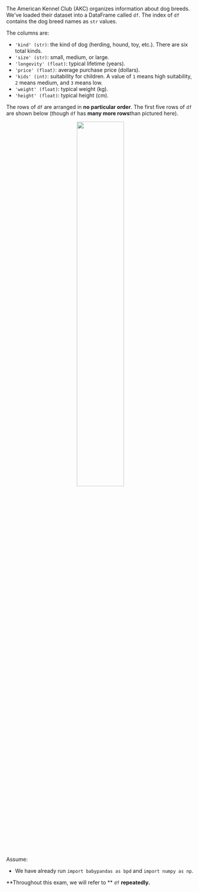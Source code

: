 The American Kennel Club (AKC) organizes information about dog
breeds. We've loaded their dataset into a DataFrame called `df`. The index of
`df` contains the dog breed names as `str` values.

The columns are:
    
  - `'kind' (str)`: the kind of dog (herding, hound, toy, etc.). There
    are six total kinds.
  - `'size' (str)`: small, medium, or large.
  - `'longevity' (float)`: typical lifetime (years).
  - `'price' (float)`: average purchase price (dollars).
  - `'kids' (int)`: suitability for children. A value of `1` means
  high suitability, `2` means medium, and `3` means low.
  - `'weight' (float)`: typical weight (kg).
  - `'height' (float)`: typical height (cm).

The rows of `df` are arranged in **no particular
 order**. The first five rows of `df` are shown below (though
`df` has **many more rows**than pictured here).

<center><img src='../assets/images/su22-final/df.png' width=50%></center>

Assume:
  - We have already run `import babypandas as bpd` and
  `import numpy as np`.
  
**Throughout this exam, we will refer to ** `df` **repeatedly.**
